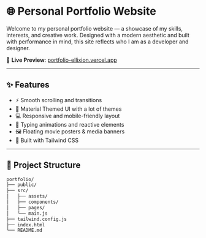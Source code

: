 # 🌐 Personal Portfolio Website

Welcome to my personal portfolio website — a showcase of my skills, interests, and creative work. Designed with a modern aesthetic and built with performance in mind, this site reflects who I am as a developer and designer.

🔗 **Live Preview**: [portfolio-ellixion.vercel.app](https://portfolio-ellixion.vercel.app/)

---

## ✨ Features

- ⚡ Smooth scrolling and transitions  
- 🎨 Material Themed UI with a lot of themes 
- 💻 Responsive and mobile-friendly layout  
- 🧠 Typing animations and reactive elements  
- 🖼️ Floating movie posters & media banners   
- 🔧 Built with Tailwind CSS

---

## 📁 Project Structure

```bash
portfolio/
├── public/
├── src/
│   ├── assets/
│   ├── components/
│   ├── pages/
│   └── main.js
├── tailwind.config.js
├── index.html
└── README.md

